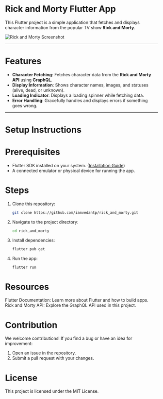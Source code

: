 # Rick and Morty Flutter App

This Flutter project is a simple application that fetches and displays character information from the popular TV show **Rick and Morty**.

![Rick and Morty Screenshot](https://github.com/iamvedantp/rick_and_morty/assets/128803902/6760966c-d925-40bc-8e14-27332a19e488)

---

# Features

- **Character Fetching**: Fetches character data from the **Rick and Morty API** using **GraphQL**.
- **Display Information**: Shows character names, images, and statuses (alive, dead, or unknown).
- **Loading Indicator**: Displays a loading spinner while fetching data.
- **Error Handling**: Gracefully handles and displays errors if something goes wrong.

---

# Setup Instructions

# Prerequisites

- Flutter SDK installed on your system. ([Installation Guide](https://flutter.dev/docs/get-started/install))
- A connected emulator or physical device for running the app.

# Steps

1. Clone this repository:
   ```bash
   git clone https://github.com/iamvedantp/rick_and_morty.git
   ```
2. Navigate to the project directory:
   ```bash
   cd rick_and_morty

3.  Install dependencies:
    ```bash
    flutter pub get

4.  Run the app:
    ```bash
    flutter run

# Resources
Flutter Documentation: Learn more about Flutter and how to build apps.
Rick and Morty API: Explore the GraphQL API used in this project.

#   Contribution
We welcome contributions! If you find a bug or have an idea for improvement:
1. Open an issue in the repository.
2. Submit a pull request with your changes.

# License
This project is licensed under the MIT License.

